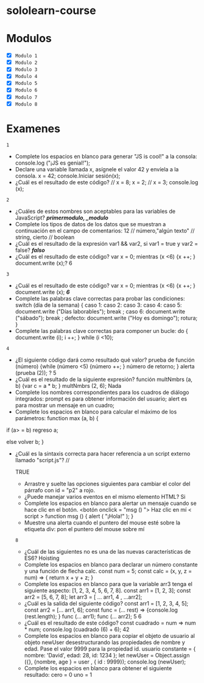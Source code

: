 # sololearn-course

# Modulos

* [x] ```Modulo 1```
* [x] ```Modulo 2```
* [x] ```Modulo 3```
* [x] ```Modulo 4```
* [x] ```Modulo 5```
* [x] ```Modulo 6```
* [x] ```Modulo 7```
* [x] ```Modulo 8```

# Examenes

```1```
* Complete los espacios en blanco para generar "JS is cool!" a la consola:
console.log ("¡JS es genial!");
* Declare una variable llamada x, asígnele el valor 42 y envíela a la consola.
x = 42;
console.Iniciar sesión(x);
* ¿Cuál es el resultado de este código? // x = 8; x = 2; // x = 3; console.log (x);

```2```
* ¿Cuáles de estos nombres son aceptables para las variables de JavaScript? ***primermodulo, _modulo***
* Complete los tipos de datos de los datos que se muestran a continuación en el campo de comentarios:
12 // número,"algún texto" // string, cierto // boolean
* ¿Cuál es el resultado de la expresión var1 && var2, si var1 = true y var2 = false? ***falso***
* ¿Cuál es el resultado de este código? var x = 0; mientras (x <6) {x ++; } document.write (x);? 6

```3```
* ¿Cuál es el resultado de este código? var x = 0; mientras (x <6) {x ++; } document.write (x);
***6***
* Complete las palabras clave correctas para probar las condiciones:
switch (día de la semana) {
caso 1:
caso 2:
caso 3:
caso 4:
caso 5:
document.write ("Días laborables");
break ;
caso 6:
document.write ("sábado");
break ;
defecto:
document.write ("Hoy es domingo");
rotura;
}
* Complete las palabras clave correctas para componer un bucle:
do {
document.write (i);
i ++;
}
while (i <10);

```4```
* ¿El siguiente código dará como resultado qué valor? prueba de función (número) {while (número <5) {número ++; } número de retorno; } alerta (prueba (2)); ? 5
* ¿Cuál es el resultado de la siguiente expresión? función multNmbrs (a, b) {var c = a * b; } multNmbrs (2, 6);
Nada
* Complete los nombres correspondientes para los cuadros de diálogo integrados:
prompt es para obtener información del usuario;
alert es para mostrar un mensaje en un cuadro;
* Complete los espacios en blanco para calcular el máximo de los parámetros:
function max (a, b) {
  
if
(a> = b)
    regreso a;
  
else
  volver b;
}
* ¿Cuál es la sintaxis correcta para hacer referencia a un script externo llamado "script.js"?
// <script src = "script.js"> //
* ¿Qué alerta se mostrará en la pantalla? función test (a, b) {if (a> b) {return a * b; } else {return b / a; }} alerta (prueba (5, 15));? 3

 ```5```
 * Las propiedades de un objeto son similares a las variables; los métodos son similares a: funciones
 * ¿Cuál es el resultado de la siguiente expresión? var myString = "abcdef"; document.write (myString.length); 6
 *  Complete la expresión para crear un constructor de objetos, teniendo en cuenta que "altura" y "peso" son propiedades y "calcular" es un método para el objeto dado: function mathCalc (altura, peso) {
 this.height = height ;
 this.weight = weight ;
 this.sampleCalc = calculate ;

```6```
 * Dada la matriz a continuación, complete la expresión para recibir una alerta con "manzana". var fruit = new Array ("pera", "naranja","manzana", "pomelo");
 alerta (frutas 2 );
 * ¿Cuál es el resultado de la siguiente expresión? alerta (Math.sqrt (36)); 6
 * Complete los espacios en blanco para mostrar los minutos actuales: var fecha = nueva fecha (); 
 alerta( date . get Minutos()); 
 * ¿Cuál es el resultado de este código? var arr = new Array ("a", "b", "c"); alerta (arr [1]);b
 * Arrastre y suelte las opciones siguientes para recibir una alerta con el valor de la constante PI.
 alert ( Math . Pi );
 
  ```7```
 
 * Complete los espacios en blanco para cambiar el contenido de todas las etiquetas de párrafo de la página a   "SoloLearn".
 var arr = 
 document.getElementsByTagName ("p");
 para (var x = 0; x <longitud de arr.; x ++) 
 { 
   arr [
 x
 ] .innerHTML = "SoloLearn";
 }
 * ¿Cuál es el resultado de este código?
 algo de texto
 <script> var el = document.getElementById ("prueba"); alert (el.hasChildNodes ()); </script>
 TRUE
 * Arrastre y suelte las opciones siguientes para cambiar el color del párrafo con id = "p2" a rojo.
 <script> var d = documento. getElementById ("p2"); d.style.color="red"; </script>
 * ¿Puede manejar varios eventos en el mismo elemento HTML? Si
 * Complete los espacios en blanco para alertar un mensaje cuando se hace clic en el botón. <botón onclick = "msg () "> Haz clic en mí
 < script >
 function msg () {
 alert ( "¡Hola!" );
 }
 * Muestre una alerta cuando el puntero del mouse esté sobre la etiqueta div:
 pon el puntero del mouse sobre mí

```8```
 * ¿Cuál de las siguientes no es una de las nuevas características de ES6? Hoisting
 * Complete los espacios en blanco para declarar un número constante y una función de flecha calc. const num = 5;
 const calc = (x, y, z = num) => {
 return x + y + z;
 }
 * Complete los espacios en blanco para que la variable arr3 tenga el siguiente aspecto: [1, 2, 3, 4, 5, 6, 7, 8].
 const arr1 = [1, 2, 3];
 const arr2 = [5, 6, 7, 8];
 let arr3 = [ ... arr1, 4 , ...arr2];
 * ¿Cuál es la salida del siguiente código? const arr1 = [1, 2, 3, 4, 5]; const arr2 = [... arr1, 6]; const func = (... rest) => {console.log (rest.length); } func (... arr1); func (... arr2); 5 6
 * ¿Cuál es el resultado de este código? const cuadrado = num => num * num; console.log (cuadrado (6) + 6); 42
 * Complete los espacios en blanco para copiar el objeto de usuario al objeto newUser desestructurando las propiedades de nombre y edad. Pase el valor 9999 para la propiedad id. usuario constante = {
 nombre: 'David',
 edad: 28,
 id: 1234
 };
 let newUser = Object.assign ({},
 {nombre, age } = user ,
 { id : 9999});
 console.log (newUser);
 * Complete los espacios en blanco para obtener el siguiente resultado: cero = 0 uno = 1